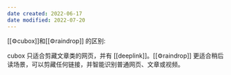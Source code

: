 ```yaml
---
date created: 2022-06-17
date modified: 2022-07-20
---
```


[[⚙cubox]]和[[⚙raindrop]] 的区别:

cubox 只适合剪藏文章类的网页，并有 [[deeplink]]。[[⚙raindrop]] 更适合稍后读场景，可以剪藏任何链接，并智能识别普通网页、文章或视频。
